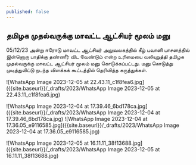 ```yaml
---
published: false
---
```

## தமிழக முதல்வருக்கு மாவட்ட ஆட்சியர் மூலம் மனு

05/12/23 அன்று ஈரோடு மாவட்ட ஆட்சியர் அலுவலகத்தில் கீழ் பவானி பாசனத்தில் இன்னொரு பாதிக்கு தண்ணீர் விட வேண்டும் என்ற உரிமையை வலியுறுத்தி தமிழக முதல்வருக்கு மாவட்ட ஆட்சியர் மூலம் மனு கொடுக்கப்பட்டது.
மனு கொடுத்து முடித்துவிட்டு நடந்த விளக்கக் கூட்டத்தில் தெரிவித்த கருத்துக்கள்.

![WhatsApp Image 2023-12-05 at 22.43.11_c1f8fea6.jpg]({{site.baseurl}}/_drafts/2023/WhatsApp Image 2023-12-05 at 22.43.11_c1f8fea6.jpg)


![WhatsApp Image 2023-12-04 at 17.39.46_6bd178ca.jpg]({{site.baseurl}}/_drafts/2023/WhatsApp Image 2023-12-04 at 17.39.46_6bd178ca.jpg)
![WhatsApp Image 2023-12-04 at 17.36.05_e9116585.jpg]({{site.baseurl}}/_drafts/2023/WhatsApp Image 2023-12-04 at 17.36.05_e9116585.jpg)


![WhatsApp Image 2023-12-05 at 16.11.11_38f13688.jpg]({{site.baseurl}}/_drafts/2023/WhatsApp Image 2023-12-05 at 16.11.11_38f13688.jpg)
